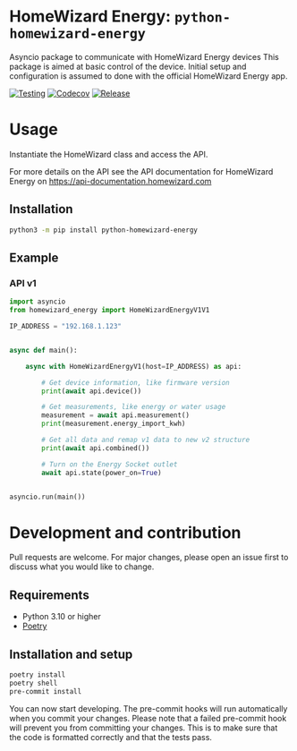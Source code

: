 # HomeWizard Energy: `python-homewizard-energy`

Asyncio package to communicate with HomeWizard Energy devices
This package is aimed at basic control of the device. Initial setup and configuration is assumed to done with the official HomeWizard Energy app.

[![Testing](https://github.com/homewizard/python-homewizard-energy/actions/workflows/tests.yaml/badge.svg?branch=main)](https://github.com/homewizard/python-homewizard-energy/actions/workflows/tests.yaml)
[![Codecov](https://img.shields.io/codecov/c/github/homewizard/python-homewizard-energy)](https://app.codecov.io/gh/homewizard/python-homewizard-energy)
[![Release](https://img.shields.io/github/v/release/homewizard/python-homewizard-energy)](https://github.com/homewizard/python-homewizard-energy/releases)


# Usage
Instantiate the HomeWizard class and access the API.

For more details on the API see the API documentation for HomeWizard Energy on https://api-documentation.homewizard.com

## Installation
```bash
python3 -m pip install python-homewizard-energy
```

## Example

### API v1
```python
import asyncio
from homewizard_energy import HomeWizardEnergyV1V1

IP_ADDRESS = "192.168.1.123"


async def main():

    async with HomeWizardEnergyV1(host=IP_ADDRESS) as api:

        # Get device information, like firmware version
        print(await api.device())

        # Get measurements, like energy or water usage
        measurement = await api.measurement()
        print(measurement.energy_import_kwh)

        # Get all data and remap v1 data to new v2 structure
        print(await api.combined())

        # Turn on the Energy Socket outlet
        await api.state(power_on=True)


asyncio.run(main())
```

# Development and contribution
Pull requests are welcome. For major changes, please open an issue first to discuss what you would like to change.

## Requirements
- Python 3.10 or higher
- [Poetry](https://python-poetry.org/docs/#installing-with-pipx)

## Installation and setup
```bash
poetry install
poetry shell
pre-commit install
```

You can now start developing. The pre-commit hooks will run automatically when you commit your changes. Please note that a failed pre-commit hook will prevent you from committing your changes. This is to make sure that the code is formatted correctly and that the tests pass.

